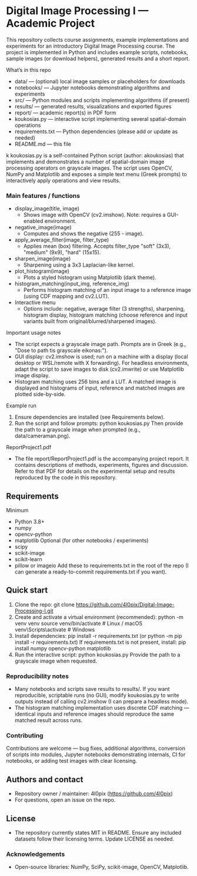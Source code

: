 # Digital Image Processing I — Academic Project

This repository collects course assignments, example implementations and experiments for an introductory Digital Image Processing course. The project is implemented in Python and includes example scripts, notebooks, sample images (or download helpers), generated results and a short report.



What’s in this repo
- data/                 — (optional) local image samples or placeholders for downloads
- notebooks/            — Jupyter notebooks demonstrating algorithms and experiments
- src/                  — Python modules and scripts implementing algorithms (if present)
- results/              — generated results, visualizations and exported figures
- report/               — academic report(s) in PDF form
- koukosias.py          — interactive script implementing several spatial-domain operations
- requirements.txt      — Python dependencies (please add or update as needed)
- README.md             — this file

k
koukosias.py is a self-contained Python script (author: akoukosias) that implements and demonstrates a number of spatial-domain image processing operators on grayscale images. The script uses OpenCV, NumPy and Matplotlib and exposes a simple text menu (Greek prompts) to interactively apply operations and view results.

### Main features / functions
- display_image(title, image)
  - Shows image with OpenCV (cv2.imshow). Note: requires a GUI-enabled environment.
- negative_image(image)
  - Computes and shows the negative (255 - image).
- apply_average_filter(image, filter_type)
  - Applies mean (box) filtering. Accepts filter_type "soft" (3x3), "medium" (9x9), "hard" (15x15).
- sharpen_image(image)
  - Sharpening using a 3x3 Laplacian-like kernel.
- plot_histogram(image)
  - Plots a styled histogram using Matplotlib (dark theme).
- histogram_matching(input_img, reference_img)
  - Performs histogram matching of an input image to a reference image (using CDF mapping and cv2.LUT).
- Interactive menu
  - Options include: negative, average filter (3 strengths), sharpening, histogram display, histogram matching (choose reference and input variants built from original/blurred/sharpened images).

Important usage notes
- The script expects a grayscale image path. Prompts are in Greek (e.g., "Dose to path tis grayscale eikonas:").
- GUI display: cv2.imshow is used; run on a machine with a display (local desktop or WSL/remote with X forwarding). For headless environments, adapt the script to save images to disk (cv2.imwrite) or use Matplotlib image display.
- Histogram matching uses 256 bins and a LUT. A matched image is displayed and histograms of input, reference and matched images are plotted side-by-side.

Example run
1. Ensure dependencies are installed (see Requirements below).
2. Run the script and follow prompts:
   python koukosias.py
   Then provide the path to a grayscale image when prompted (e.g., data/cameraman.png).

ReportProject1.pdf
- The file report/ReportProject1.pdf is the accompanying project report. It contains descriptions of methods, experiments, figures and discussion. Refer to that PDF for details on the experimental setup and results reproduced by the code in this repository.

## Requirements
Minimum
- Python 3.8+
- numpy
- opencv-python
- matplotlib
Optional (for other notebooks / experiments)
- scipy
- scikit-image
- scikit-learn
- pillow or imageio
Add these to requirements.txt in the root of the repo (I can generate a ready-to-commit requirements.txt if you want).

## Quick start
1. Clone the repo:
   git clone https://github.com/4l0pix/Digital-Image-Processing-I.git
2. Create and activate a virtual environment (recommended):
   python -m venv venv
   source venv/bin/activate   # Linux / macOS
   venv\Scripts\activate      # Windows
3. Install dependencies:
   pip install -r requirements.txt (or python -m pip install -r requirements.txt)
   If requirements.txt is not present, install:
   pip install numpy opencv-python matplotlib
4. Run the interactive script:
   python koukosias.py
   Provide the path to a grayscale image when requested.

### Reproducibility notes
- Many notebooks and scripts save results to results/. If you want reproducible, scriptable runs (no GUI), modify koukosias.py to write outputs instead of calling cv2.imshow (I can prepare a headless mode).
- The histogram matching implementation uses discrete CDF matching — identical inputs and reference images should reproduce the same matched result across runs.

### Contributing
Contributions are welcome — bug fixes, additional algorithms, conversion of scripts into modules, Jupyter notebooks demonstrating internals, CI for notebooks, or adding test images with clear licensing.

## Authors and contact
- Repository owner / maintainer: 4l0pix (https://github.com/4l0pix)
- For questions, open an issue on the repo.

## License
- The repository currently states MIT in README. Ensure any included datasets follow their licensing terms. Update LICENSE as needed.

### Acknowledgements
- Open-source libraries: NumPy, SciPy, scikit-image, OpenCV, Matplotlib.

